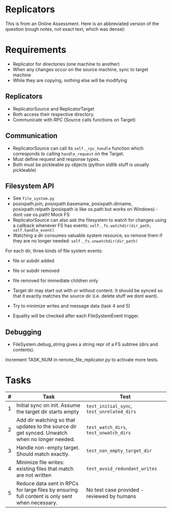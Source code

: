 # Replicators

This is from an Online Assessment. Here is an abbreviated version of the question (rough notes, not exact text, which was dense):

# Requirements
- Replicator for directories (one machine to another)
- When any changes occur on the source machine, sync to target machine
- While they are copying, nothing else will be modifying

## Replicators
- ReplicatorSource and ReplicatorTarget
- Both access their respective directory.
- Communicate with RPC (Source calls functions on Target)

## Communication
- ReplicatorSource can call its `self._rpc_handle` function
  which corresponds to calling `handle_request` on the Target.
- Must define request and response types.
- Both must be pickleable py objects (python stdlib stuff is usually pickleable)

## Filesystem API
- See `file_system.py`
- posixpath.join, posixpath.basename, posixpath.dirname, posixpath.relpath
  (posixpath is like os.path but works on Windows) - dont use os.path! Mock FS
- ReplicatorSource can also ask the filesystem to watch for changes
  using a callback whenever FS has events: `self._fs.watchdir(dir_path, self.handle_event)`
- Watching a dir consumes valuable system resource, so remove them if they are
  no longer needed: `self._fs.unwatchdir(dir_path)`

For each dir, three kinds of file system events:
- file or subdir added
- file or subdir removed
- file removed
for immediate children only

- Target dir may start out with or without content. It should be synced so that
it exactly matches the source dir (i.e. delete stuff we dont want).
- Try to minimize writes and message data (task 4 and 5)

- Equality will be checked after each FileSystemEvent trigger.

## Debugging
- FileSystem.debug_string gives a string repr of a FS subtree (dirs and contents).

Increment TASK_NUM in remote_file_replicator.py to activate more tests.

# Tasks

|# | Task | Test |
|--|------|------|
|1|Initial sync on init. Assume the target dir starts empty|`test_initial_sync`, `test_unrelated_dirs`|
|2|Add dir watching so that updates to the source dir get synced. Unwatch when no longer needed.| `test_watch_dirs`, `test_unwatch_dirs`|
|3|Handle non-empty target. Should match exactly.| `test_non_empty_target_dir`|
|4|Minimize file writes: existing files that match are not written| `test_avoid_redundant_writes` |
|5|Reduce data sent in RPCs for large files by ensuring full content is only sent when necessary. | No test case provided - reviewed by humans |